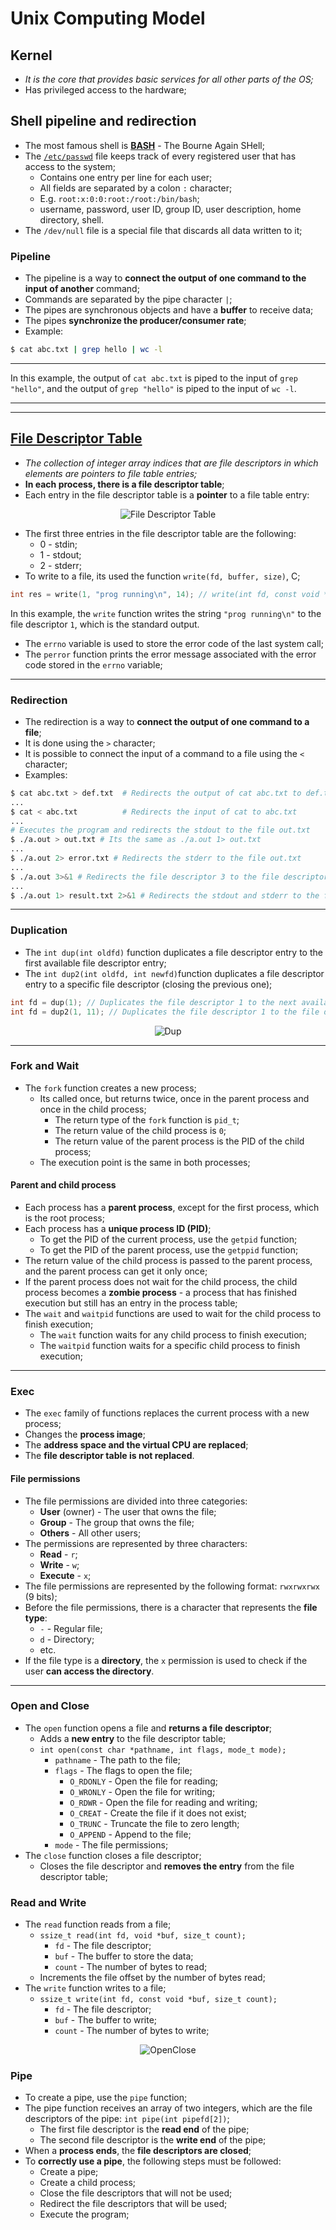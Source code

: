# Unix Computing Model

## Kernel

* *It is the core that provides basic services for all other parts of the OS;*
* Has privileged access to the hardware;

## Shell pipeline and redirection

* The most famous shell is [**BASH**](https://en.wikipedia.org/wiki/Bash_(Unix_shell)) - The Bourne Again SHell;
* The [`/etc/passwd`](https://www.cyberciti.biz/faq/understanding-etcpasswd-file-format/) file keeps track of every registered user that has access to the system;
  * Contains one entry per line for each user;
  * All fields are separated by a colon `:` character;
  * E.g. `root:x:0:0:root:/root:/bin/bash`;
  * username, password, user ID, group ID, user description, home directory, shell.
* The `/dev/null` file is a special file that discards all data written to it;

### Pipeline

* The pipeline is a way to **connect the output of one command to the input of another** command;
* Commands are separated by the pipe character `|`;
* The pipes are synchronous objects and have a **buffer** to receive data;
* The pipes **synchronize the producer/consumer rate**;
* Example:

```bash
$ cat abc.txt | grep hello | wc -l
```

---

In this example, the output of `cat abc.txt` is piped to the input of `grep "hello"`, and the output of `grep "hello"` is piped to the input of `wc -l`.

---
---

## [File Descriptor Table](https://users.cs.jmu.edu/bernstdh/web/common/lectures/summary_unix_file-descriptors.php)

* *The collection of integer array indices that are file descriptors in which elements are pointers to file table entries;*
* **In each process, there is a file descriptor table**;
* Each entry in the file descriptor table is a **pointer** to a file table entry:

<p align="center">
    <img src="./docs/tvs-diagrams-FileDescriptorTable.svg" alt="File Descriptor Table" align="center"/>
</p>

* The first three entries in the file descriptor table are the following:
  * 0 - stdin;
  * 1 - stdout;
  * 2 - stderr;
* To write to a file, its used the function `write(fd, buffer, size)`, C;

```c
int res = write(1, "prog running\n", 14); // write(int fd, const void *buf, size_t count);
```

In this example, the `write` function writes the string `"prog running\n"` to the file descriptor `1`, which is the standard output.

* The `errno` variable is used to store the error code of the last system call;
* The `perror` function prints the error message associated with the error code stored in the `errno` variable;

---

### Redirection

* The redirection is a way to **connect the output of one command to a file**;
* It is done using the `>` character;
* It is possible to connect the input of a command to a file using the `<` character;
* Examples:

```bash
$ cat abc.txt > def.txt  # Redirects the output of cat abc.txt to def.txt
...
$ cat < abc.txt          # Redirects the input of cat to abc.txt
...
# Executes the program and redirects the stdout to the file out.txt
$ ./a.out > out.txt # Its the same as ./a.out 1> out.txt
...
$ ./a.out 2> error.txt # Redirects the stderr to the file out.txt
...
$ ./a.out 3>&1 # Redirects the file descriptor 3 to the file descriptor 1
...
$ ./a.out 1> result.txt 2>&1 # Redirects the stdout and stderr to the file result.txt
```

---

### Duplication

* The `int dup(int oldfd)` function duplicates a file descriptor entry to the first available file descriptor entry;
* The `int dup2(int oldfd, int newfd)`function duplicates a file descriptor entry to a specific file descriptor (closing the previous one);

```c
int fd = dup(1); // Duplicates the file descriptor 1 to the next available file descriptor
int fd = dup2(1, 11); // Duplicates the file descriptor 1 to the file descriptor 11
```

<p align="center">
    <img src="./docs/tvs-diagrams-Dup.svg" alt="Dup" align="center"/>
</p>

---

### Fork and Wait

* The `fork` function creates a new process;
  * Its called once, but returns twice, once in the parent process and once in the child process;
    * The return type of the `fork` function is `pid_t`;
    * The return value of the child process is `0`;
    * The return value of the parent process is the PID of the child process;
  * The execution point is the same in both processes;

#### Parent and child process

* Each process has a **parent process**, except for the first process, which is the root process;
* Each process has a **unique process ID (PID)**;
  * To get the PID of the current process, use the `getpid` function;
  * To get the PID of the parent process, use the `getppid` function;
* The return value of the child process is passed to the parent process, and the parent process can get it only once;
* If the parent process does not wait for the child process, the child process becomes a **zombie process** - a process that has finished execution but still has an entry in the process table;
* The `wait` and `waitpid` functions are used to wait for the child process to finish execution;
  * The `wait` function waits for any child process to finish execution;
  * The `waitpid` function waits for a specific child process to finish execution;

---

### Exec

* The `exec` family of functions replaces the current process with a new process;
* Changes the **process image**;
* The **address space and the virtual CPU are replaced**;
* The **file descriptor table is not replaced**.

#### File permissions

* The file permissions are divided into three categories:
  * **User** (owner) - The user that owns the file;
  * **Group** - The group that owns the file;
  * **Others** - All other users;
* The permissions are represented by three characters:
  * **Read** - `r`;
  * **Write** - `w`;
  * **Execute** - `x`;
* The file permissions are represented by the following format: `rwxrwxrwx` (9 bits);
* Before the file permissions, there is a character that represents the **file type**:
  * `-` - Regular file;
  * `d` - Directory;
  * etc.
* If the file type is a **directory**, the `x` permission is used to check if the user **can access the directory**.

---

### Open and Close

* The `open` function opens a file and **returns a file descriptor**;
  * Adds a **new entry** to the file descriptor table;
  * `int open(const char *pathname, int flags, mode_t mode);`
    * `pathname` - The path to the file;
    * `flags` - The flags to open the file;
      * `O_RDONLY` - Open the file for reading;
      * `O_WRONLY` - Open the file for writing;
      * `O_RDWR` - Open the file for reading and writing;
      * `O_CREAT` - Create the file if it does not exist;
      * `O_TRUNC` - Truncate the file to zero length;
      * `O_APPEND` - Append to the file;
    * `mode` - The file permissions;
* The `close` function closes a file descriptor;
  * Closes the file descriptor and **removes the entry** from the file descriptor table;

### Read and Write

* The `read` function reads from a file;
  * `ssize_t read(int fd, void *buf, size_t count);`
    * `fd` - The file descriptor;
    * `buf` - The buffer to store the data;
    * `count` - The number of bytes to read;
  * Increments the file offset by the number of bytes read;
* The `write` function writes to a file;
  * `ssize_t write(int fd, const void *buf, size_t count);`
    * `fd` - The file descriptor;
    * `buf` - The buffer to write;
    * `count` - The number of bytes to write;

<p align="center">
    <img src="./docs/tvs-diagrams-OpenClose.svg" alt="OpenClose" align="center"/>
</p

---

### Pipe

* To create a pipe, use the `pipe` function;
* The pipe function receives an array of two integers, which are the file descriptors of the pipe: `int pipe(int pipefd[2])`;
  * The first file descriptor is the **read end** of the pipe;
  * The second file descriptor is the **write end** of the pipe;
* When a **process ends**, the **file descriptors are closed**;
* To **correctly use a pipe**, the following steps must be followed:
  * Create a pipe;
  * Create a child process;
  * Close the file descriptors that will not be used;
  * Redirect the file descriptors that will be used;
  * Execute the program;

